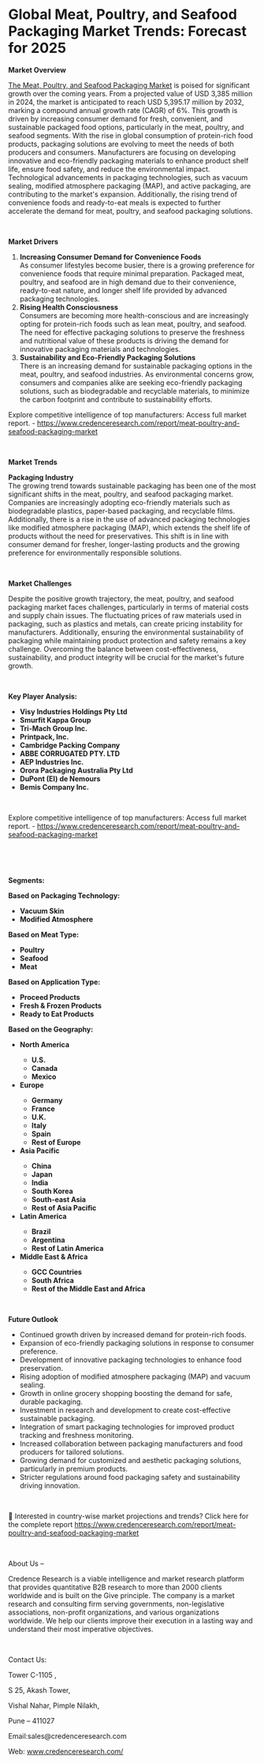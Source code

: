 # Global Meat, Poultry, and Seafood Packaging Market Trends: Forecast for 2025


<p><strong>Market Overview</strong></p>
<p><a href="https://www.credenceresearch.com/report/meat-poultry-and-seafood-packaging-market">The Meat, Poultry, and Seafood Packaging Market</a> is poised for significant growth over the coming years. From a projected value of USD 3,385 million in 2024, the market is anticipated to reach USD 5,395.17 million by 2032, marking a compound annual growth rate (CAGR) of 6%. This growth is driven by increasing consumer demand for fresh, convenient, and sustainable packaged food options, particularly in the meat, poultry, and seafood segments. With the rise in global consumption of protein-rich food products, packaging solutions are evolving to meet the needs of both producers and consumers. Manufacturers are focusing on developing innovative and eco-friendly packaging materials to enhance product shelf life, ensure food safety, and reduce the environmental impact. Technological advancements in packaging technologies, such as vacuum sealing, modified atmosphere packaging (MAP), and active packaging, are contributing to the market's expansion. Additionally, the rising trend of convenience foods and ready-to-eat meals is expected to further accelerate the demand for meat, poultry, and seafood packaging solutions.</p>
<p><strong>&nbsp;</strong></p>
<p><strong>Market Drivers</strong></p>
<ol>
<li><strong>Increasing Consumer Demand for Convenience Foods</strong><br /> As consumer lifestyles become busier, there is a growing preference for convenience foods that require minimal preparation. Packaged meat, poultry, and seafood are in high demand due to their convenience, ready-to-eat nature, and longer shelf life provided by advanced packaging technologies.</li>
<li><strong>Rising Health Consciousness</strong><br /> Consumers are becoming more health-conscious and are increasingly opting for protein-rich foods such as lean meat, poultry, and seafood. The need for effective packaging solutions to preserve the freshness and nutritional value of these products is driving the demand for innovative packaging materials and technologies.</li>
<li><strong>Sustainability and Eco-Friendly Packaging Solutions</strong><br /> There is an increasing demand for sustainable packaging options in the meat, poultry, and seafood industries. As environmental concerns grow, consumers and companies alike are seeking eco-friendly packaging solutions, such as biodegradable and recyclable materials, to minimize the carbon footprint and contribute to sustainability efforts.</li>
</ol>
<p>Explore competitive intelligence of top manufacturers: Access full market report. - <a href="https://www.credenceresearch.com/report/meat-poultry-and-seafood-packaging-market">https://www.credenceresearch.com/report/meat-poultry-and-seafood-packaging-market</a></p>
<p><strong>&nbsp;</strong></p>
<p><strong>Market Trends</strong></p>
<p><strong>Packaging Industry</strong><br /> The growing trend towards sustainable packaging has been one of the most significant shifts in the meat, poultry, and seafood packaging market. Companies are increasingly adopting eco-friendly materials such as biodegradable plastics, paper-based packaging, and recyclable films. Additionally, there is a rise in the use of advanced packaging technologies like modified atmosphere packaging (MAP), which extends the shelf life of products without the need for preservatives. This shift is in line with consumer demand for fresher, longer-lasting products and the growing preference for environmentally responsible solutions.</p>
<p><strong>&nbsp;</strong></p>
<p><strong>Market Challenges</strong></p>
<p>Despite the positive growth trajectory, the meat, poultry, and seafood packaging market faces challenges, particularly in terms of material costs and supply chain issues. The fluctuating prices of raw materials used in packaging, such as plastics and metals, can create pricing instability for manufacturers. Additionally, ensuring the environmental sustainability of packaging while maintaining product protection and safety remains a key challenge. Overcoming the balance between cost-effectiveness, sustainability, and product integrity will be crucial for the market's future growth.</p>
<p><strong>&nbsp;</strong></p>
<p><strong>Key Player Analysis:</strong></p>
<ul>
<li><strong>Visy Industries Holdings Pty Ltd</strong></li>
<li><strong>Smurfit Kappa Group</strong></li>
<li><strong>Tri-Mach Group Inc.</strong></li>
<li><strong>Printpack, Inc.</strong></li>
<li><strong>Cambridge Packing Company</strong></li>
<li><strong>ABBE CORRUGATED PTY. LTD</strong></li>
<li><strong>AEP Industries Inc.</strong></li>
<li><strong>Orora Packaging Australia Pty Ltd</strong></li>
<li><strong>DuPont (EI) de Nemours</strong></li>
<li><strong>Bemis Company Inc.</strong></li>
</ul>
<p><strong>&nbsp;</strong></p>
<p>Explore competitive intelligence of top manufacturers: Access full market report. - <a href="https://www.credenceresearch.com/report/meat-poultry-and-seafood-packaging-market">https://www.credenceresearch.com/report/meat-poultry-and-seafood-packaging-market</a></p>
<p><strong>&nbsp;</strong></p>
<p><strong>&nbsp;</strong></p>
<p><strong>Segments:</strong></p>
<p><strong>Based on Packaging Technology:</strong></p>
<ul>
<li><strong>Vacuum Skin</strong></li>
<li><strong>Modified Atmosphere</strong></li>
</ul>
<p><strong>Based on Meat Type:</strong></p>
<ul>
<li><strong>Poultry</strong></li>
<li><strong>Seafood</strong></li>
<li><strong>Meat</strong></li>
</ul>
<p><strong>Based on Application Type:</strong></p>
<ul>
<li><strong>Proceed Products</strong></li>
<li><strong>Fresh &amp; Frozen Products</strong></li>
<li><strong>Ready to Eat Products</strong></li>
</ul>
<p><strong>Based on the Geography:</strong></p>
<ul>
<li><strong>North America</strong></li>
<ul>
<li><strong>U.S.</strong></li>
<li><strong>Canada</strong></li>
<li><strong>Mexico</strong></li>
</ul>
<li><strong>Europe</strong></li>
<ul>
<li><strong>Germany</strong></li>
<li><strong>France</strong></li>
<li><strong>U.K.</strong></li>
<li><strong>Italy</strong></li>
<li><strong>Spain</strong></li>
<li><strong>Rest of Europe</strong></li>
</ul>
<li><strong>Asia Pacific</strong></li>
<ul>
<li><strong>China</strong></li>
<li><strong>Japan</strong></li>
<li><strong>India</strong></li>
<li><strong>South Korea</strong></li>
<li><strong>South-east Asia</strong></li>
<li><strong>Rest of Asia Pacific</strong></li>
</ul>
<li><strong>Latin America</strong></li>
<ul>
<li><strong>Brazil</strong></li>
<li><strong>Argentina</strong></li>
<li><strong>Rest of Latin America</strong></li>
</ul>
<li><strong>Middle East &amp; Africa</strong></li>
<ul>
<li><strong>GCC Countries</strong></li>
<li><strong>South Africa</strong></li>
<li><strong>Rest of the Middle East and Africa</strong></li>
</ul>
</ul>
<p><strong>&nbsp;</strong></p>
<p><strong>Future Outlook </strong></p>
<ul>
<li>Continued growth driven by increased demand for protein-rich foods.</li>
<li>Expansion of eco-friendly packaging solutions in response to consumer preference.</li>
<li>Development of innovative packaging technologies to enhance food preservation.</li>
<li>Rising adoption of modified atmosphere packaging (MAP) and vacuum sealing.</li>
<li>Growth in online grocery shopping boosting the demand for safe, durable packaging.</li>
<li>Investment in research and development to create cost-effective sustainable packaging.</li>
<li>Integration of smart packaging technologies for improved product tracking and freshness monitoring.</li>
<li>Increased collaboration between packaging manufacturers and food producers for tailored solutions.</li>
<li>Growing demand for customized and aesthetic packaging solutions, particularly in premium products.</li>
<li>Stricter regulations around food packaging safety and sustainability driving innovation.</li>
</ul>
<p>&nbsp;</p>
<p>📌 Interested in country-wise market projections and trends? Click here for the complete report <a href="https://www.credenceresearch.com/report/meat-poultry-and-seafood-packaging-market">https://www.credenceresearch.com/report/meat-poultry-and-seafood-packaging-market</a></p>
<p>&nbsp;</p>
<p>About Us &ndash;</p>
<p>Credence Research is a viable intelligence and market research platform that provides quantitative B2B research to more than 2000 clients worldwide and is built on the Give principle. The company is a market research and consulting firm serving governments, non-legislative associations, non-profit organizations, and various organizations worldwide. We help our clients improve their execution in a lasting way and understand their most imperative objectives.</p>
<p>&nbsp;</p>
<p>Contact Us:</p>
<p>Tower C-1105 ,</p>
<p>S 25, Akash Tower,</p>
<p>Vishal Nahar, Pimple Nilakh,</p>
<p>Pune &ndash; 411027</p>
<p>Email:sales@credenceresearch.com</p>
<p>Web: <a href="http://www.credenceresearch.com/">www.credenceresearch.com/</a></p>
